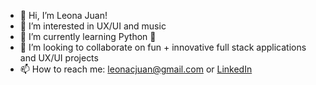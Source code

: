 - 👋 Hi, I’m Leona Juan!
- 👀 I’m interested in UX/UI and music
- 🌱 I’m currently learning Python 🐍
- 💞️ I’m looking to collaborate on fun + innovative full stack applications and UX/UI projects
- 📫 How to reach me: leonacjuan@gmail.com or [LinkedIn](https://www.linkedin.com/in/leona-cjuan/)

<!---
leonajuan/leonajuan is a ✨ special ✨ repository because its `README.md` (this file) appears on your GitHub profile.
You can click the Preview link to take a look at your changes.
--->
